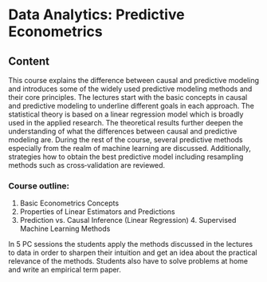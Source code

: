 # Data Analytics: Predictive Econometrics

## Content

This course explains the difference between causal and predictive modeling and introduces some of the widely used predictive modeling methods and their core principles. The lectures start with the basic concepts in causal and predictive modeling to underline different goals in each approach. The statistical theory is based on a linear regression model which is broadly used in the applied research. The theoretical results further deepen the understanding of what the differences between causal and predictive modeling are. During the rest of the course, several predictive methods especially from the realm of machine learning are discussed. Additionally, strategies how to obtain the best predictive model including resampling methods such as cross‐validation are reviewed.

### Course outline:

1. Basic Econometrics Concepts
2. Properties of Linear Estimators and Predictions
3. Prediction vs. Causal Inference (Linear Regression) 4. Supervised Machine Learning Methods

In 5 PC sessions the students apply the methods discussed in the lectures to data in order to sharpen their intuition and get an idea about the practical relevance of the methods. Students also have to solve problems at home and write an empirical term paper.
